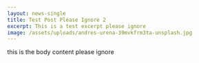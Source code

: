 ```yaml
---
layout: news-single
title: Test Post Please Ignore 2
excerpt: This is a test excerpt please ignore
image: /assets/uploads/andres-urena-39mvkfrm3ta-unsplash.jpg
---
```

t﻿his is the body content please ignore